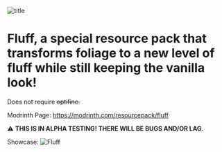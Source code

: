 ![title](https://cdn.modrinth.com/data/cached_images/54e80b1afd7d0d1c675ae09f33f42e622af39f43.png)

# Fluff, a special resource pack that transforms foliage to a new level of fluff while still keeping the vanilla look!
Does not require ~~optifine.~~

Modrinth Page: https://modrinth.com/resourcepack/fluff

⚠️ **THIS IS IN ALPHA TESTING! THERE WILL BE BUGS AND/OR LAG.**

Showcase:
![Fluff](https://cdn.modrinth.com/data/6ipEcSdP/images/19af6d0f4522180cf4c47b67ebf6d7cb9d367ee5.png)

